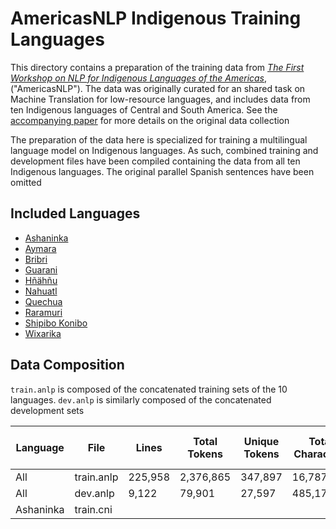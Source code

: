 # AmericasNLP Indigenous Training Languages

This directory contains a preparation of the training data from
[_The First Workshop on NLP for Indigenous Languages of the Americas_](http://turing.iimas.unam.mx/americasnlp/),
("AmericasNLP"). The data was originally curated for an shared task on Machine
Translation for low-resource languages, and includes data from ten Indigenous
languages of Central and South America. See the
[accompanying paper](https://aclanthology.org/2021.americasnlp-1.23/) for more
details on the original data collection

The preparation of the data here is specialized for training a multilingual
language model on Indigenous languages. As such, combined training and
development files have been compiled containing the data from all ten Indigenous
languages. The original parallel Spanish sentences have been omitted

## Included Languages
- [Ashaninka](https://en.wikipedia.org/wiki/Asháninka_language)
- [Aymara](https://en.wikipedia.org/wiki/Aymara_language)
- [Bribri](https://en.wikipedia.org/wiki/Bribri_language)
- [Guarani](https://en.wikipedia.org/wiki/Guarani_language)
- [Hñähñu](https://en.wikipedia.org/wiki/Otomi_language)
- [Nahuatl](https://en.wikipedia.org/wiki/Nahuatl)
- [Quechua](https://en.wikipedia.org/wiki/Southern_Quechua)
- [Raramuri](https://en.wikipedia.org/wiki/Tarahumara_language)
- [Shipibo Konibo](https://en.wikipedia.org/wiki/Shipibo_language)
- [Wixarika](https://en.wikipedia.org/wiki/Huichol_language)

## Data Composition

`train.anlp` is composed of the concatenated training sets of the 10 languages. `dev.anlp` is similarly composed of the concatenated development sets

| Language | File | Lines | Total Tokens | Unique Tokens | Total Characters | Unique Characters | Mean Token Length |
| --- | --- | --- | --- | --- | --- | --- | --- |
| All | train.anlp | 225,958 | 2,376,865 | 347,897| 16,787,156 | 253 | 7.06 |
| All | dev.anlp | 9,122 | 79,901 | 27,597 | 485,179 | 105 | 6.07 |
| Ashaninka | train.cni |
